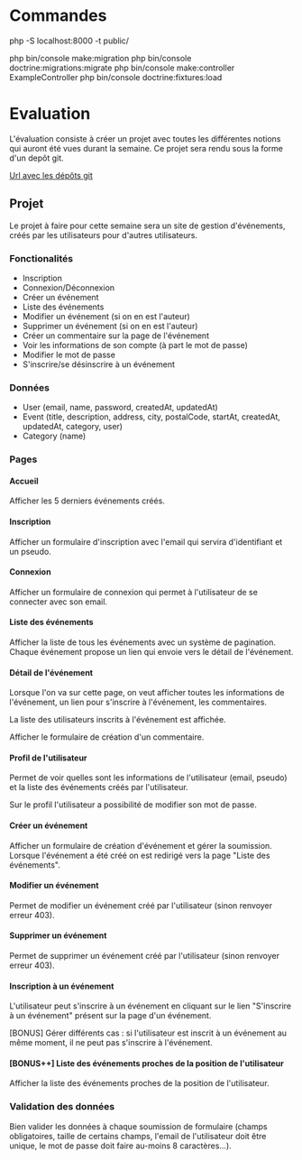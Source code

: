 # Commandes

php -S localhost:8000 -t public/

php bin/console make:migration
php bin/console doctrine:migrations:migrate
php bin/console make:controller ExampleController
php bin/console doctrine:fixtures:load

# Evaluation

L'évaluation consiste à créer un projet avec toutes les différentes notions qui auront été vues durant la semaine. Ce projet sera rendu sous la forme d'un depôt git.

[Url avec les dépôts git](https://docs.google.com/spreadsheets/d/1FG3mYVUH5kBjLPXZZQVMIb7DD8_pxTwnOaADXVqViBk/edit#gid=0)

## Projet

Le projet à faire pour cette semaine sera un site de gestion d'événements, créés par les utilisateurs pour d'autres utilisateurs.

### Fonctionalités

* Inscription
* Connexion/Déconnexion
* Créer un événement
* Liste des événements
* Modifier un événement (si on en est l'auteur)
* Supprimer un événement (si on en est l'auteur)
* Créer un commentaire sur la page de l'événement
* Voir les informations de son compte (à part le mot de passe)
* Modifier le mot de passe
* S'inscrire/se désinscrire à un événement

### Données

* User (email, name, password, createdAt, updatedAt)
* Event (title, description, address, city, postalCode, startAt, createdAt, updatedAt, category, user)
* Category (name)

### Pages

#### Accueil

Afficher les 5 derniers événements créés.

#### Inscription

Afficher un formulaire d'inscription avec l'email qui servira d'identifiant et un pseudo.

#### Connexion

Afficher un formulaire de connexion qui permet à l'utilisateur de se connecter avec son email.

#### Liste des événements

Afficher la liste de tous les événements avec un système de pagination. Chaque événement propose un lien qui envoie vers le détail de l'événement.

#### Détail de l'événement

Lorsque l'on va sur cette page, on veut afficher toutes les informations de l'événement, un lien pour s'inscrire à l'événement, les commentaires.

La liste des utilisateurs inscrits à l'événement est affichée.

Afficher le formulaire de création d'un commentaire.

#### Profil de l'utilisateur

Permet de voir quelles sont les informations de l'utilisateur (email, pseudo) et la liste des événements créés par l'utilisateur.

Sur le profil l'utilisateur a possibilité de modifier son mot de passe.

#### Créer un événement

Afficher un formulaire de création d'événement et gérer la soumission. Lorsque l'événement a été créé on est redirigé vers la page "Liste des événements".

#### Modifier un événement

Permet de modifier un événement créé par l'utilisateur (sinon renvoyer erreur 403).

#### Supprimer un événement

Permet de supprimer un événement créé par l'utilisateur (sinon renvoyer erreur 403).

#### Inscription à un événement

L'utilisateur peut s'inscrire à un événement en cliquant sur le lien "S'inscrire à un événement" présent sur la page d'un événement.

[BONUS] Gérer différents cas : si l'utilisateur est inscrit à un événement au même moment, il ne peut pas s'inscrire à l'événement.

#### [BONUS++] Liste des événements proches de la position de l'utilisateur

Afficher la liste des événements proches de la position de l'utilisateur.

### Validation des données

Bien valider les données à chaque soumission de formulaire (champs obligatoires, taille de certains champs, l'email de l'utilisateur doit être unique, le mot de passe doit faire au-moins 8 caractères...).